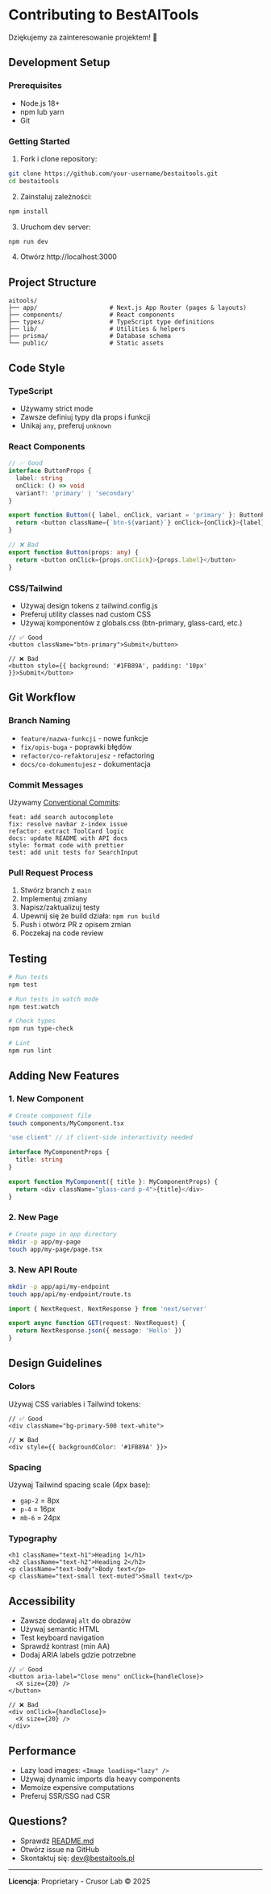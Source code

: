 # Contributing to BestAITools

Dziękujemy za zainteresowanie projektem! 🎉

## Development Setup

### Prerequisites

- Node.js 18+
- npm lub yarn
- Git

### Getting Started

1. Fork i clone repository:
```bash
git clone https://github.com/your-username/bestaitools.git
cd bestaitools
```

2. Zainstaluj zależności:
```bash
npm install
```

3. Uruchom dev server:
```bash
npm run dev
```

4. Otwórz http://localhost:3000

## Project Structure

```
aitools/
├── app/                    # Next.js App Router (pages & layouts)
├── components/             # React components
├── types/                  # TypeScript type definitions
├── lib/                    # Utilities & helpers
├── prisma/                 # Database schema
└── public/                 # Static assets
```

## Code Style

### TypeScript

- Używamy strict mode
- Zawsze definiuj typy dla props i funkcji
- Unikaj `any`, preferuj `unknown`

### React Components

```typescript
// ✅ Good
interface ButtonProps {
  label: string
  onClick: () => void
  variant?: 'primary' | 'secondary'
}

export function Button({ label, onClick, variant = 'primary' }: ButtonProps) {
  return <button className={`btn-${variant}`} onClick={onClick}>{label}</button>
}

// ❌ Bad
export function Button(props: any) {
  return <button onClick={props.onClick}>{props.label}</button>
}
```

### CSS/Tailwind

- Używaj design tokens z tailwind.config.js
- Preferuj utility classes nad custom CSS
- Używaj komponentów z globals.css (btn-primary, glass-card, etc.)

```tsx
// ✅ Good
<button className="btn-primary">Submit</button>

// ❌ Bad
<button style={{ background: '#1FB89A', padding: '10px' }}>Submit</button>
```

## Git Workflow

### Branch Naming

- `feature/nazwa-funkcji` - nowe funkcje
- `fix/opis-buga` - poprawki błędów
- `refactor/co-refaktorujesz` - refactoring
- `docs/co-dokumentujesz` - dokumentacja

### Commit Messages

Używamy [Conventional Commits](https://www.conventionalcommits.org/):

```
feat: add search autocomplete
fix: resolve navbar z-index issue
refactor: extract ToolCard logic
docs: update README with API docs
style: format code with prettier
test: add unit tests for SearchInput
```

### Pull Request Process

1. Stwórz branch z `main`
2. Implementuj zmiany
3. Napisz/zaktualizuj testy
4. Upewnij się że build działa: `npm run build`
5. Push i otwórz PR z opisem zmian
6. Poczekaj na code review

## Testing

```bash
# Run tests
npm test

# Run tests in watch mode
npm test:watch

# Check types
npm run type-check

# Lint
npm run lint
```

## Adding New Features

### 1. New Component

```bash
# Create component file
touch components/MyComponent.tsx
```

```typescript
'use client' // if client-side interactivity needed

interface MyComponentProps {
  title: string
}

export function MyComponent({ title }: MyComponentProps) {
  return <div className="glass-card p-4">{title}</div>
}
```

### 2. New Page

```bash
# Create page in app directory
mkdir -p app/my-page
touch app/my-page/page.tsx
```

### 3. New API Route

```bash
mkdir -p app/api/my-endpoint
touch app/api/my-endpoint/route.ts
```

```typescript
import { NextRequest, NextResponse } from 'next/server'

export async function GET(request: NextRequest) {
  return NextResponse.json({ message: 'Hello' })
}
```

## Design Guidelines

### Colors

Używaj CSS variables i Tailwind tokens:

```tsx
// ✅ Good
<div className="bg-primary-500 text-white">

// ❌ Bad
<div style={{ backgroundColor: '#1FB89A' }}>
```

### Spacing

Używaj Tailwind spacing scale (4px base):

- `gap-2` = 8px
- `p-4` = 16px
- `mb-6` = 24px

### Typography

```tsx
<h1 className="text-h1">Heading 1</h1>
<h2 className="text-h2">Heading 2</h2>
<p className="text-body">Body text</p>
<p className="text-small text-muted">Small text</p>
```

## Accessibility

- Zawsze dodawaj `alt` do obrazów
- Używaj semantic HTML
- Test keyboard navigation
- Sprawdź kontrast (min AA)
- Dodaj ARIA labels gdzie potrzebne

```tsx
// ✅ Good
<button aria-label="Close menu" onClick={handleClose}>
  <X size={20} />
</button>

// ❌ Bad
<div onClick={handleClose}>
  <X size={20} />
</div>
```

## Performance

- Lazy load images: `<Image loading="lazy" />`
- Używaj dynamic imports dla heavy components
- Memoize expensive computations
- Preferuj SSR/SSG nad CSR

## Questions?

- Sprawdź [README.md](README.md)
- Otwórz issue na GitHub
- Skontaktuj się: dev@bestaitools.pl

---

**Licencja**: Proprietary - Crusor Lab © 2025


